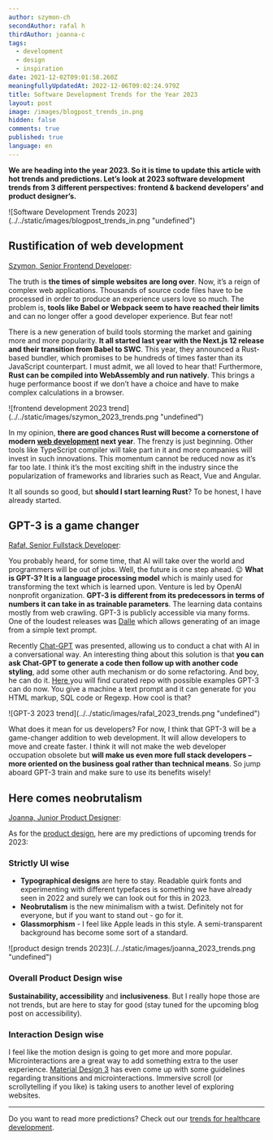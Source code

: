 ```yaml
---
author: szymon-ch
secondAuthor: rafal h
thirdAuthor: joanna-c
tags:
  - development
  - design
  - inspiration
date: 2021-12-02T09:01:58.260Z
meaningfullyUpdatedAt: 2022-12-06T09:02:24.979Z
title: Software Development Trends for the Year 2023
layout: post
image: /images/blogpost_trends_in.png
hidden: false
comments: true
published: true
language: en
---
```

**We are heading into the year 2023. So it is time to update this article with hot trends and predictions. Let’s look at 2023 software development trends from 3 different perspectives: frontend & backend developers’ and product designer’s.**

<div class="image">![Software Development Trends 2023](../../static/images/blogpost_trends_in.png "undefined")</div>

## Rustification of web development

[Szymon, Senior Frontend Developer](/about-us/szymon-ch/):

The truth is **the times of simple websites are long over**. Now, it’s a reign of complex web applications. Thousands of source code files have to be processed in order to produce an experience users love so much. The problem is, **tools like Babel or Webpack seem to have reached their limits** and can no longer offer a good developer experience. But fear not! 

There is a new generation of build tools storming the market and gaining more and more popularity. **It all started last year with the Next.js 12 release and their transition from Babel to SWC**. This year, they announced a Rust-based bundler, which promises to be hundreds of times faster than its JavaScript counterpart. I must admit, we all loved to hear that! Furthermore, **Rust can be compiled into WebAssembly and run natively**. This brings a huge performance boost if we don’t have a choice and have to make complex calculations in a browser.

<div class="image">![frontend development 2023 trend](../../static/images/szymon_2023_trends.png "undefined")</div>

In my opinion, **there are good chances Rust will become a cornerstone of modern [web development](/our-areas/web-development) next year**. The frenzy is just beginning. Other tools like TypeScript compiler will take part in it and more companies will invest in such innovations. This momentum cannot be reduced now as it’s far too late. I think it’s the most exciting shift in the industry since the popularization of frameworks and libraries such as React, Vue and Angular.

It all sounds so good, but **should I start learning Rust**? To be honest, I have already started.

## GPT-3 is a game changer

[Rafał, Senior Fullstack Developer](/about-us/rafal-h/):

You probably heard, for some time, that AI will take over the world and programmers will be out of jobs. Well, the future is one step ahead. 😉 **What is GPT-3? It is a language processing model** which is mainly used for transforming the text which is learned upon. Venture is led by OpenAI nonprofit organization. **GPT-3 is different from its predecessors in terms of numbers it can take in as trainable parameters**. The learning data contains mostly from web crawling. GPT-3 is publicly accessible via many forms. One of the loudest releases was [Dalle](https://openai.com/dall-e-2/) which allows generating of an image from a simple text prompt. 

Recently [Chat-GPT](https://openai.com/blog/chatgpt/) was presented, allowing us to conduct a chat with AI in a conversational way. An interesting thing about this solution is that **you can ask Chat-GPT to generate a code then follow up with another code styling**, add some other auth mechanism or do some refactoring. And boy, he can do it. [Here ](https://github.com/elyase/awesome-gpt3)you will find curated repo with possible examples GPT-3 can do now. You give a machine a text prompt and it can generate for you HTML markup, SQL code or Regexp. How cool is that? 

<div class="image">![GPT-3 2023 trend](../../static/images/rafal_2023_trends.png "undefined")</div>

What does it mean for us developers? For now, I think that GPT-3 will be a game-changer addition to web development. It will allow developers to move and create faster. I think it will not make the web developer occupation obsolete but **will make us even more full stack developers – more oriented on the business goal rather than technical means**. So jump aboard GPT-3 train and make sure to use its benefits wisely!

## Here comes neobrutalism

[Joanna, Junior Product Designer](/about-us/joanna-c/):

As for the [product design](/our-areas/product-design), here are my predictions of upcoming trends for 2023:

### Strictly UI wise

* **Typographical designs** are here to stay. Readable quirk fonts and experimenting with different typefaces is something we have already seen in 2022 and surely we can look out for this in 2023.
* **Neobrutalism** is the new minimalism with a twist. Definitely not for everyone, but if you want to stand out - go for it.
* **Glassmorphism** - I feel like Apple leads in this style. A semi-transparent background has become some sort of a standard.

<div class="image">![product design trends 2023](../../static/images/joanna_2023_trends.png "undefined")</div>

### Overall Product Design wise

**Sustainability, accessibility** and **inclusiveness**. But I really hope those are not trends, but are here to stay for good (stay tuned for the upcoming blog post on accessibility).

### Interaction Design wise

I feel like the motion design is going to get more and more popular. Microinteractions are a great way to add something extra to the user experience. [Material Design 3](https://m3.material.io/styles/motion/overview) has even come up with some guidelines regarding transitions and microinteractions. Immersive scroll (or scrollytelling if you like) is taking users to another level of exploring websites.

- - -

Do you want to read more predictions? Check out our [trends for healthcare development](/blog/technology-trends-in-healthcare).
